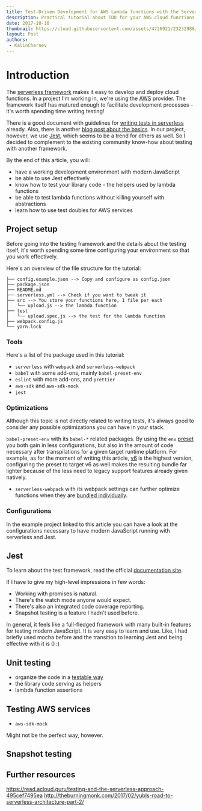 ```yaml
---
title: Test-Driven Development for AWS Lambda functions with the Serverless framework and Jest
description: Practical tutorial about TDD for your AWS cloud functions with the Serverless framework, Jest and aws-sdk-mock for building unit and integration tests.
date: 2017-10-10
thumbnail: https://cloud.githubusercontent.com/assets/4726921/23232988/fdabd3fa-f955-11e6-84bd-c8a939841360.png
layout: Post
authors:
 - KalinChernev
---
```


# Introduction

The [serverless framework](https://serverless.com/) makes it easy to develop and deploy cloud functions. In a project I'm working in, we're using the [AWS](https://serverless.com/framework/docs/providers/aws/) provider. The framework itself has matured enough to facilitate development processes - it's worth spending time writing testing!

There is a good document with guidelines for [writing tests in serverless](https://serverless.com/framework/docs/providers/aws/guide/testing/) already. Also, there is another [blog post about the basics](https://serverless.com/blog/tdd-serverless/). In our project, however, we use [Jest](https://facebook.github.io/jest/), which seems to be a trend for others as well. So I decided to complement to the existing community know-how about testing with another framework.

By the end of this article, you will:

- have a working development environment with modern JavaScript
- be able to use Jest effectively
- know how to test your library code - the helpers used by lambda functions
- be able to test lambda functions without killing yourself with abstractions
- learn how to use test doubles for AWS services

## Project setup

Before going into the testing framework and the details about the testing itself, it's worth spending some time configuring your environment so that you work effectively.

Here's an overview of the file structure for the tutorial:

```
├── config.example.json --> Copy and configure as config.json
├── package.json
├── README.md
├── serverless.yml --> Check if you want to tweak it
├── src --> You store your functions here, 1 file per each
│   └── upload.js --> the lambda function
├── test
│   └── upload.spec.js --> the test for the lambda function
├── webpack.config.js
└── yarn.lock
```

### Tools

Here's a list of the package used in this tutorial:

- `serverless` with `webpack` and `serverless-webpack`
- `babel` with some add-ons, mainly `babel-preset-env`
- `eslint` with more add-ons, and `prettier`
- `aws-sdk` and `aws-sdk-mock`
- `jest`

### Optimizations

Although this topic is not directly related to writing tests, it's always good to consider any possible optimizations you can have in your stack.

`babel-preset-env` with its `babel-*` related packages. By using the `env` [preset](http://babeljs.io/env) you both gain in less configurations, but also in the amount of code necessary after transpilations for a given target runtime platform. For example, as for the moment of writing this article, [v6](http://docs.aws.amazon.com/lambda/latest/dg/programming-model.html) is the highest version, configuring the preset to target v6 as well makes the resulting bundle far lighter because of the less need to legacy support features already given natively.

- `serverless-webpack` with its webpack settings can further optimize functions when they are [bundled individually](https://github.com/serverless-heaven/serverless-webpack#optimization--individual-packaging-per-function).

### Configurations

In the example project linked to this article you can have a look at the configurations necessary to have modern JavaScript running with serverless and Jest.

## Jest

To learn about the test framework, read the official [documentation site](https://facebook.github.io/jest/).

If I have to give my high-level impressions in few words:
- Working with promises is natural.
- There's the watch mode anyone would expect.
- There's also an integrated code coverage reporting.
- Snapshot testing is a feature I hadn't used before.

In general, it feels like a full-fledged framework with many built-in features for testing modern JavaScript. It is very easy to learn and use. Like, I had briefly used mocha before and the transition to learning Jest and being effective with it is 0 :)

## Unit testing

- organize the code in a [testable way](https://claudiajs.com/tutorials/designing-testable-lambdas.html)
- the library code serving as helpers
- lambda function assertions

## Testing AWS services

- `aws-sdk-mock`

Might not be the perfect way, however.

## Snapshot testing

## Further resources

https://read.acloud.guru/testing-and-the-serverless-approach-495cef7495ea
http://theburningmonk.com/2017/02/yubls-road-to-serverless-architecture-part-2/
